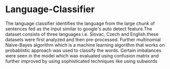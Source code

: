 # Language-Classifier
The language classifier identifies the language from the large chunk of sentences fed as the input similar to google's auto detect feature.The dataset consists of three languages i.e. Slovac, Czech and English.these datasets were first analyzed and then pre-processed. Further multinomial Naive-Bayes algorithm which is a machine learning algorithm that works on probablistic approach was used to classify the words. Certain imbalances were seen in the model which was evaluated using confusion matrix and further improved by using sophisticated techniques like using subwords
